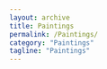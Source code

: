 ```yaml
---
layout: archive
title: Paintings
permalink: /Paintings/
category: "Paintings"
tagline: "Paintings"
---
```

